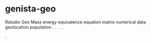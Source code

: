# genista-geo
Rstudio Geo Mass energy equivalence equation matrix numerical data geolocation population
.
.
.
.
.




.



